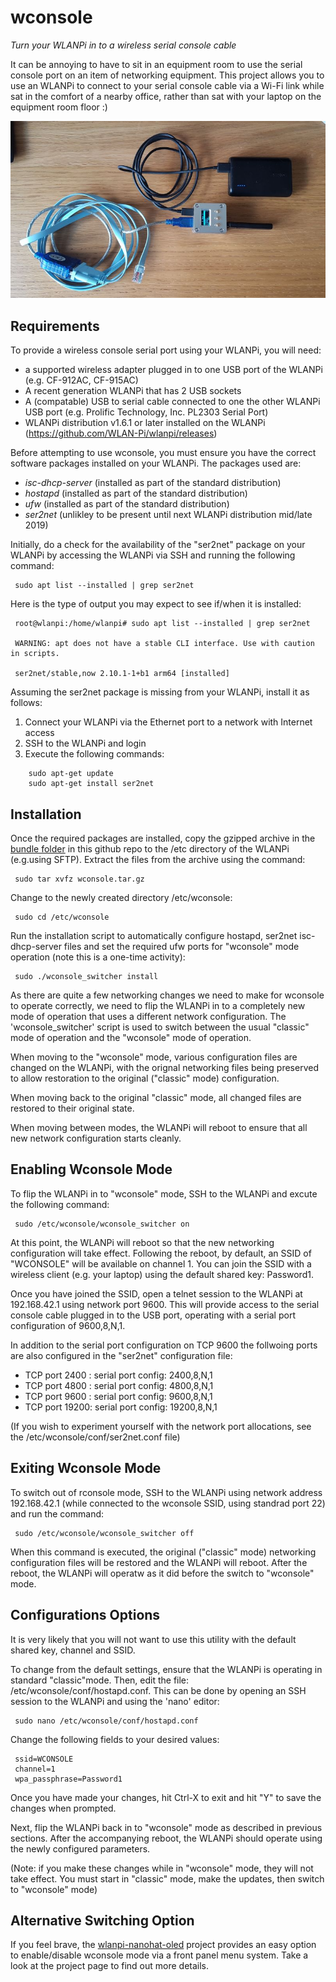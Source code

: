 # wconsole
*Turn your WLANPi in to a wireless serial console cable*

It can be annoying to have to sit in an equipment room to use the serial console port on an item of networking equipment. This project allows you to use an WLANPi to connect to your serial console cable via a Wi-Fi link while sat in the comfort of a nearby office, rather than sat with your laptop on the equipment room floor :) 

![WLANPi wconsole demo](https://github.com/WLAN-Pi/wconsole/blob/master/images/wlanpi_console.jpg)

## Requirements

To provide a wireless console serial port using your WLANPi, you will need:

 - a supported wireless adapter plugged in to one USB port of the WLANPi (e.g. CF-912AC, CF-915AC)
 - A recent generation WLANPi that has 2 USB sockets
 - A (compatable) USB to serial cable connected to one the other WLANPi USB port (e.g. Prolific Technology, Inc. PL2303 Serial Port)
 - WLANPi distribution v1.6.1 or later installed on the WLANPi (https://github.com/WLAN-Pi/wlanpi/releases)

Before attempting to use wconsole, you must ensure you have the correct software packages installed on your WLANPi. The packages used are:

 - *isc-dhcp-server* (installed as part of the standard distribution)
 - *hostapd* (installed as part of the standard distribution)
 - *ufw*  (installed as part of the standard distribution)
 - *ser2net* (unlikley to be present until next WLANPi distribution mid/late 2019)

Initially, do a check for the availability of the "ser2net" package on your WLANPi by accessing the WLANPi via SSH and running the following command: 

```
 sudo apt list --installed | grep ser2net
```
Here is the type of output you may expect to see if/when it is installed:

```
 root@wlanpi:/home/wlanpi# sudo apt list --installed | grep ser2net

 WARNING: apt does not have a stable CLI interface. Use with caution in scripts.

 ser2net/stable,now 2.10.1-1+b1 arm64 [installed]
```

Assuming the ser2net package is missing from your WLANPi, install it as follows:

1. Connect your WLANPi via the Ethernet port to a network with Internet access
2. SSH to the WLANPi and login
3. Execute the following commands:

```
    sudo apt-get update
    sudo apt-get install ser2net
```

## Installation

Once the required packages are installed, copy the gzipped archive in the [bundle folder](https://github.com/WLAN-Pi/wconsole/tree/master/bundle) in this github repo to the /etc directory of the WLANPi (e.g.using SFTP). Extract the files from the archive using the command:

```
 sudo tar xvfz wconsole.tar.gz
```

Change to the newly created directory /etc/wconsole:

```
 sudo cd /etc/wconsole
```

Run the installation script to automatically configure hostapd, ser2net isc-dhcp-server files and set the required ufw ports for "wconsole" mode operation (note this is a one-time activity):

```
 sudo ./wconsole_switcher install
```

As there are quite a few networking changes we need to make for wconsole to operate correctly, we need to flip the WLANPi in to a completely new mode of operation that uses a different network configuration. The 'wconsole_switcher' script is used to switch between the usual "classic" mode of operation and the "wconsole" mode of operation. 

When moving to the "wconsole" mode, various configuration files are changed on the WLANPi, with the orignal networking files being preserved to allow restoration to the original ("classic" mode) configuration. 

When moving back to the original "classic" mode, all changed files are restored to their original state. 

When moving between modes, the WLANPi will reboot to ensure that all new network configuration starts cleanly. 

## Enabling Wconsole Mode

To flip the WLANPi in to "wconsole" mode, SSH to the WLANPi and excute the following command:

```
 sudo /etc/wconsole/wconsole_switcher on
```

At this point, the WLANPi will reboot so that the new networking configuration will take effect. Following the reboot, by default, an SSID of "WCONSOLE" will be available on channel 1. You can join the SSID with a wireless client (e.g. your laptop) using the default shared key: Password1.

Once you have joined the SSID, open a telnet session to the WLANPi at 192.168.42.1 using network port 9600. This will provide access to the serial console cable plugged in to the USB port, operating with a serial port configuration of 9600,8,N,1.

In addition to the serial port configuration on TCP 9600 the follwoing ports are also configured in the "ser2net" configuration file:

 - TCP port 2400 : serial port config: 2400,8,N,1
 - TCP port 4800 : serial port config: 4800,8,N,1
 - TCP port 9600 : serial port config: 9600,8,N,1
 - TCP port 19200: serial port config: 19200,8,N,1

(If you wish to experiment yourself with the network port allocations, see the /etc/wconsole/conf/ser2net.conf file)

## Exiting Wconsole Mode

To switch out of rconsole mode, SSH to the WLANPi using network address 192.168.42.1 (while connected to the wconsole SSID, using standrad port 22) and run the command: 

```
 sudo /etc/wconsole/wconsole_switcher off
```

When this command is executed, the original ("classic" mode) networking configuration files will be restored and the WLANPi will reboot. After the reboot, the WLANPi will operatw as it did before the switch to "wconsole" mode.

## Configurations Options

It is very likely that you will not want to use this utility with the default shared key, channel and SSID. 

To change from the default settings, ensure that the WLANPi is operating in standard "classic"mode. Then, edit the file: /etc/wconsole/conf/hostapd.conf. This can be done by opening an SSH session to the WLANPi and using the 'nano' editor:

```
 sudo nano /etc/wconsole/conf/hostapd.conf
```

Change the following fields to your desired values:

```
 ssid=WCONSOLE
 channel=1
 wpa_passphrase=Password1
```

Once you have made your changes, hit Ctrl-X to exit and hit "Y" to save the changes when prompted.

Next, flip the WLANPi back in to "wconsole" mode as described in previous sections. After the accompanying reboot, the WLANPi should operate using the newly configured parameters.

(Note: if you make these changes while in "wconsole" mode, they will not take effect. You must start in "classic" mode, make the updates, then switch to "wconsole" mode)

## Alternative Switching Option

If you feel brave, the [wlanpi-nanohat-oled](https://github.com/WLAN-Pi/wlanpi-nanohat-oled) project provides an easy option to enable/disable wconsole mode via a front panel menu system. Take a look at the project page to find out more details.
